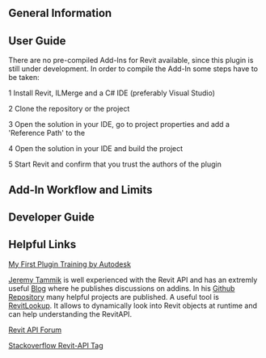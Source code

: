 ## General Information


## User Guide
There are no pre-compiled Add-Ins for Revit available, since this plugin is still under development.
In order to compile the Add-In some steps have to be taken:

1 Install Revit, ILMerge and a C# IDE (preferably Visual Studio)

2 Clone the repository or the project

3 Open the solution in your IDE, go to project properties and add a 'Reference Path' to the 

4 Open the solution in your IDE and build the project

5 Start Revit and confirm that you trust the authors of the plugin

## Add-In Workflow and Limits


## Developer Guide




## Helpful Links

[My First Plugin Training by Autodesk](http://usa.autodesk.com/adsk/servlet/index?siteID=123112&id=16459234)

[Jeremy Tammik](https://github.com/jeremytammik) is well experienced with the Revit API and has an extremly useful [Blog](http://thebuildingcoder.typepad.com/) where he publishes discussions on addins. In his [Github Repository](https://github.com/jeremytammik) many helpful projects are published. A useful tool is [RevitLookup](https://github.com/jeremytammik/RevitLookup). It allows to dynamically look into Revit objects at runtime and can help understanding the RevitAPI.

[Revit API Forum](https://forums.autodesk.com/t5/revit-api-forum/bd-p/160)

[Stackoverflow Revit-API Tag](https://stackoverflow.com/tags/revit-api/info) 




